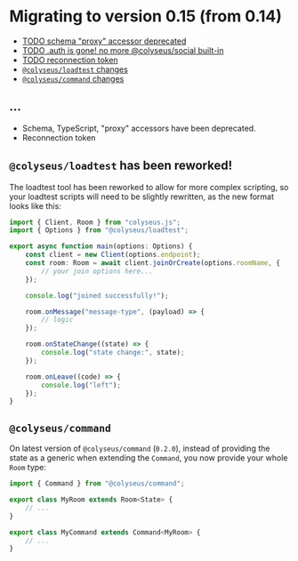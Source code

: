 # Migrating to version 0.15 (from 0.14)

- [TODO schema "proxy" accessor deprecated]()
- [TODO .auth is gone! no more @colyseus/social built-in]()
- [TODO reconnection token]()
- [`@colyseus/loadtest` changes]()
- [`@colyseus/command` changes]()

## ...

- Schema, TypeScript, "proxy" accessors have been deprecated.
- Reconnection token

## `@colyseus/loadtest` has been reworked!

The loadtest tool has been reworked to allow for more complex scripting, so your loadtest scripts will need to be slightly rewritten, as the new format looks like this:

```typescript
import { Client, Room } from "colyseus.js";
import { Options } from "@colyseus/loadtest";

export async function main(options: Options) {
    const client = new Client(options.endpoint);
    const room: Room = await client.joinOrCreate(options.roomName, {
        // your join options here...
    });

    console.log("joined successfully!");

    room.onMessage("message-type", (payload) => {
        // logic
    });

    room.onStateChange((state) => {
        console.log("state change:", state);
    });

    room.onLeave((code) => {
        console.log("left");
    });
}
```

## `@colyseus/command`

On latest version of `@colyseus/command` (`0.2.0`), instead of providing the state as a generic when extending the `Command`, you now provide your whole `Room` type:

```typescript
import { Command } from "@colyseus/command";

export class MyRoom extends Room<State> {
    // ...
}

export class MyCommand extends Command<MyRoom> {
    // ...
}
```